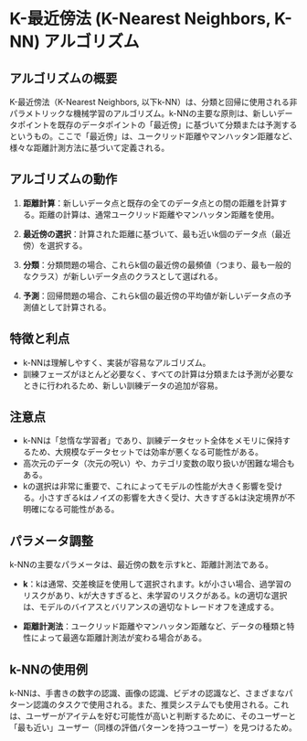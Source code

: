 # K-最近傍法 (K-Nearest Neighbors, K-NN) アルゴリズム

## アルゴリズムの概要

K-最近傍法（K-Nearest Neighbors, 以下k-NN）は、分類と回帰に使用される非パラメトリックな機械学習のアルゴリズム。k-NNの主要な原則は、新しいデータポイントを既存のデータポイントの「最近傍」に基づいて分類または予測するというもの。ここで「最近傍」は、ユークリッド距離やマンハッタン距離など、様々な距離計測方法に基づいて定義される。

## アルゴリズムの動作

1. **距離計算**：新しいデータ点と既存の全てのデータ点との間の距離を計算する。距離の計算は、通常ユークリッド距離やマンハッタン距離を使用。

2. **最近傍の選択**：計算された距離に基づいて、最も近いk個のデータ点（最近傍）を選択する。

3. **分類**：分類問題の場合、これらk個の最近傍の最頻値（つまり、最も一般的なクラス）が新しいデータ点のクラスとして選ばれる。

4. **予測**：回帰問題の場合、これらk個の最近傍の平均値が新しいデータ点の予測値として計算される。

## 特徴と利点

* k-NNは理解しやすく、実装が容易なアルゴリズム。
* 訓練フェーズがほとんど必要なく、すべての計算は分類または予測が必要なときに行われるため、新しい訓練データの追加が容易。

## 注意点

* k-NNは「怠惰な学習者」であり、訓練データセット全体をメモリに保持するため、大規模なデータセットでは効率が悪くなる可能性がある。
* 高次元のデータ（次元の呪い）や、カテゴリ変数の取り扱いが困難な場合もある。
* kの選択は非常に重要で、これによってモデルの性能が大きく影響を受ける。小さすぎるkはノイズの影響を大きく受け、大きすぎるkは決定境界が不明確になる可能性がある。

## パラメータ調整

k-NNの主要なパラメータは、最近傍の数を示すkと、距離計測法である。

* **k**：kは通常、交差検証を使用して選択されます。kが小さい場合、過学習のリスクがあり、kが大きすぎると、未学習のリスクがある。kの適切な選択は、モデルのバイアスとバリアンスの適切なトレードオフを達成する。

* **距離計測法**：ユークリッド距離やマンハッタン距離など、データの種類と特性によって最適な距離計測法が変わる場合がある。

## k-NNの使用例

k-NNは、手書きの数字の認識、画像の認識、ビデオの認識など、さまざまなパターン認識のタスクで使用される。また、推奨システムでも使用される。これは、ユーザーがアイテムを好む可能性が高いと判断するために、そのユーザーと「最も近い」ユーザー（同様の評価パターンを持つユーザー）を見つけるため。
